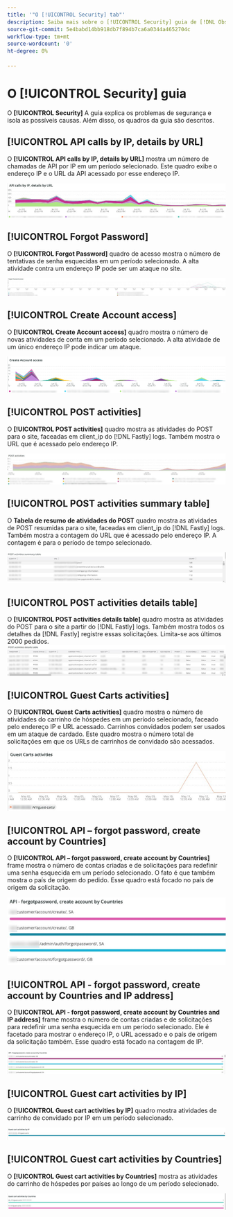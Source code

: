 ```yaml
---
title: '"O [!UICONTROL Security] tab"'
description: Saiba mais sobre o [!UICONTROL Security] guia de [!DNL Observation for Adobe Commerce].
source-git-commit: 5e4babd14bb918db7f894b7ca6a0344a4652704c
workflow-type: tm+mt
source-wordcount: '0'
ht-degree: 0%

---
```



# O [!UICONTROL Security] guia

O **[!UICONTROL Security]** A guia explica os problemas de segurança e isola as possíveis causas. Além disso, os quadros da guia são descritos.

## [!UICONTROL API calls by IP, details by URL]

O **[!UICONTROL API calls by IP, details by URL]** mostra um número de chamadas de API por IP em um período selecionado. Este quadro exibe o endereço IP e o URL da API acessado por esse endereço IP.

![Chamadas de API por IP](../../assets/tools/observation-for-adobe-commerce/calls-by-ip.jpg)

## [!UICONTROL Forgot Password]

O **[!UICONTROL Forgot Password]** quadro de acesso mostra o número de tentativas de senha esquecidas em um período selecionado. A alta atividade contra um endereço IP pode ser um ataque no site.

![Esqueceu a senha](../../assets/tools/observation-for-adobe-commerce/forgot-password.jpg)

## [!UICONTROL Create Account access]

O **[!UICONTROL Create Account access]** quadro mostra o número de novas atividades de conta em um período selecionado. A alta atividade de um único endereço IP pode indicar um ataque.

![create-account-access](../../assets/tools/observation-for-adobe-commerce/create-account-access.png)

## [!UICONTROL POST activities]

O **[!UICONTROL POST activities]** quadro mostra as atividades do POST para o site, faceadas em client_ip do [!DNL Fastly] logs. Também mostra o URL que é acessado pelo endereço IP.

![POST-activities](../../assets/tools/observation-for-adobe-commerce/POST-activities.jpg)

## [!UICONTROL POST activities summary table]

O **Tabela de resumo de atividades do POST** quadro mostra as atividades de POST resumidas para o site, faceadas em client_ip do [!DNL Fastly] logs. Também mostra a contagem do URL que é acessado pelo endereço IP. A contagem é para o período de tempo selecionado.

![POST-activities-summary](../../assets/tools/observation-for-adobe-commerce/POST-activities-summary.jpg)

## [!UICONTROL POST activities details table]

O **[!UICONTROL POST activities details table]** quadro mostra as atividades do POST para o site a partir do [!DNL Fastly] logs. Também mostra todos os detalhes da [!DNL Fastly] registre essas solicitações. Limita-se aos últimos 2000 pedidos.
![POST-activities-details](../../assets/tools/observation-for-adobe-commerce/POST-activities-details.jpg)

## [!UICONTROL Guest Carts activities]

O **[!UICONTROL Guest Carts activities]** quadro mostra o número de atividades do carrinho de hóspedes em um período selecionado, faceado pelo endereço IP e URL acessado. Carrinhos convidados podem ser usados em um ataque de cardado. Este quadro mostra o número total de solicitações em que os URLs de carrinhos de convidado são acessados.

![atividades de carrinhos de visitas](../../assets/tools/observation-for-adobe-commerce/guest-carts-activities.jpg)

## [!UICONTROL API – forgot password, create account by Countries]

O **[!UICONTROL API – forgot password, create account by Countries]** frame mostra o número de contas criadas e de solicitações para redefinir uma senha esquecida em um período selecionado. O fato é que também mostra o país de origem do pedido. Esse quadro está focado no país de origem da solicitação.

![países esquecidos da api](../../assets/tools/observation-for-adobe-commerce/api-forgot-countries.jpg)

## [!UICONTROL API - forgot password, create account by Countries and IP address]

O **[!UICONTROL API - forgot password, create account by Countries and IP address]** frame mostra o número de contas criadas e de solicitações para redefinir uma senha esquecida em um período selecionado. Ele é facetado para mostrar o endereço IP, o URL acessado e o país de origem da solicitação também. Esse quadro está focado na contagem de IP.

![api-esqueceu-países-ip](../../assets/tools/observation-for-adobe-commerce/api-forgot-countries-ip.png)

## [!UICONTROL Guest cart activities by IP]

O **[!UICONTROL Guest cart activities by IP]** quadro mostra atividades de carrinho de convidado por IP em um período selecionado.

![convidado-cart-ip](../../assets/tools/observation-for-adobe-commerce/guest-cart-ip.png)

## [!UICONTROL Guest cart activities by Countries]

O **[!UICONTROL Guest cart activities by Countries]** mostra as atividades do carrinho de hóspedes por países ao longo de um período selecionado.

![país do carrinho de hóspedes](../../assets/tools/observation-for-adobe-commerce/guest-cart-country.png)
